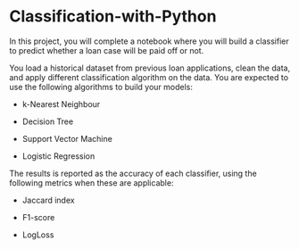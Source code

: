 # Classification-with-Python
In this project, you will complete a notebook where you will build a classifier to predict whether a loan case will be paid off or not. 

You load a historical dataset from previous loan applications, clean the data, and apply different classification algorithm on the data. You are expected to use the following algorithms to build your models:

* k-Nearest Neighbour

* Decision Tree

* Support Vector Machine

* Logistic Regression

The results is reported as the accuracy of each classifier, using the following metrics when these are applicable:

* Jaccard index

* F1-score

* LogLoss

